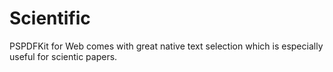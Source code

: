 # Scientific

PSPDFKit for Web comes with great native text selection which is especially useful
for scientic papers.
